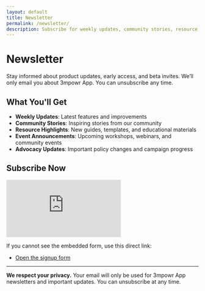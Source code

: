 ```yaml
---
layout: default
title: Newsletter
permalink: /newsletter/
description: Subscribe for weekly updates, community stories, resource highlights, events, and advocacy news from 3mpowr App.
---
```


# Newsletter

Stay informed about product updates, early access, and beta invites. We’ll only email you about 3mpowr App. You can unsubscribe any time.

## What You'll Get
- **Weekly Updates**: Latest features and improvements
- **Community Stories**: Inspiring stories from our community
- **Resource Highlights**: New guides, templates, and educational materials
- **Event Announcements**: Upcoming workshops, webinars, and community events
- **Advocacy Updates**: Important policy changes and campaign progress

## Subscribe Now

<div class="newsletter-embed">
  <iframe
    id="newsletter-form"
    title="3mpowr App newsletter signup"
    src="https://docs.google.com/forms/d/e/1FAIpQLSf9AHMg9pMWS2njErNXDj1W0g2rXBNabXsUnZOgRF4vfvk0kQ/viewform?embedded=true"
    loading="lazy"
    frameborder="0"
    marginheight="0"
    marginwidth="0"
    referrerpolicy="no-referrer"
  >Loading…</iframe>
</div>

<!-- styles moved to assets/css/style.css -->

<script>
(function () {
  var iframe = document.getElementById('newsletter-form');
  if (!iframe) return;
  var firstLoadDone = false;
  iframe.addEventListener('load', function () {
    if (firstLoadDone) {
      iframe.classList.add('newsletter-redirecting');
      // Redirect immediately after submission view loads
      setTimeout(function () { window.location.href = '/'; }, 0);
      return;
    }
    firstLoadDone = true;
  });
})();
</script>

If you cannot see the embedded form, use this direct link:
- [Open the signup form](https://docs.google.com/forms/d/e/1FAIpQLSf9AHMg9pMWS2njErNXDj1W0g2rXBNabXsUnZOgRF4vfvk0kQ/viewform)

---

**We respect your privacy.** Your email will only be used for 3mpowr App newsletters and important updates. You can unsubscribe at any time.
